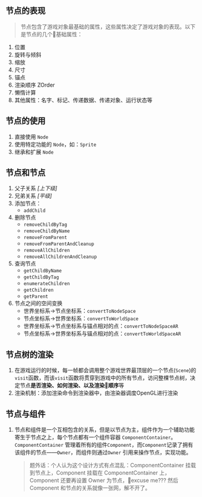 ## 节点的表现

> 节点包含了游戏对象最基础的属性，这些属性决定了游戏对象的表现。以下是节点的几个基础属性：

1. 位置
1. 旋转与倾斜
1. 缩放
1. 尺寸
1. 锚点
1. 渲染顺序 ZOrder
1. 懒惰计算
1. 其他属性：名字、标记、传递数据、传递对象、运行状态等

## 节点的使用
1. 直接使用 `Node`
1. 使用特定功能的 `Node`，如：`Sprite`
1. 继承和扩展 `Node`

## 节点和节点
1. 父子关系 *[上下级]*
1. 兄弟关系 *[平级]*
1. 添加节点：
    - `addChild`
1. 删除节点
    - `removeChildByTag`
    - `removeChildByName`
    - `removeFromParent`
    - `removeFromParentAndCleanup`
    - `removeAllChildren`
    - `removeAllChildrenAndCleanup`
1. 查询节点
    - `getChildByName`
    - `getChildByTag`
    - `enumerateChildren`
    - `getChildren`
    - `getParent`
1. 节点之间的空间变换
    - 世界坐标系->节点坐标系：`convertToNodeSpace`
    - 节点坐标系->世界坐标系：`convertToWorldSpace`
    - 世界坐标系->节点坐标系与锚点相对的点：`convertToNodeSpaceAR`
    - 节点坐标系->世界坐标系与锚点相对的点：`convertToWorldSpaceAR`

## 节点树的渲染
1. 在游戏运行的时候，每一帧都会调用整个游戏世界最顶层的一个节点(`Scene`)的`visit`函数，而该`visit`函数将贯穿到游戏中的所有节点，访问整棵节点树，决定节点**是否渲染、如何渲染、以及渲染顺序**等
1. 渲染机制：添加渲染命令到渲染器中，由渲染器调度OpenGL进行渲染

## 节点与组件
1. 节点和组件是一个互相包含的关系，但是以节点为主，组件作为一个辅助功能寄生于节点之上，每个节点都有一个组件容器 `ComponentContainer`。`ComponentContainer` 管理着所有的组件`Component`，而`Component`记录了拥有该组件的节点——`Owner`，而组件则通过`Owner` 引用来操作节点，实现功能。 
    > 题外话：个人认为这个设计方式有点混乱：ComponentContainer 挂载到节点上，Component 挂载在 ComponentContainer 上，Component 还要再设置 Owner 为节点，excuse me??? 然后 Component 和节点的关系就像一张网，解不开了。